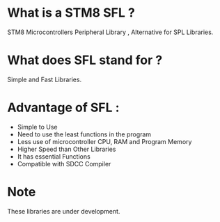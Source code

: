 # What is a STM8 SFL ?
  STM8 Microcontrollers Peripheral Library , Alternative for SPL Libraries.

# What does SFL stand for ?
 Simple and Fast Libraries.

# Advantage of SFL :
 - Simple to Use
 - Need to use the least functions in the program
 - Less use of microcontroller CPU, RAM and Program Memory
 - Higher Speed than Other Libraries
 - It has essential Functions
 - Compatible with SDCC Compiler

# Note
 These libraries are under development.